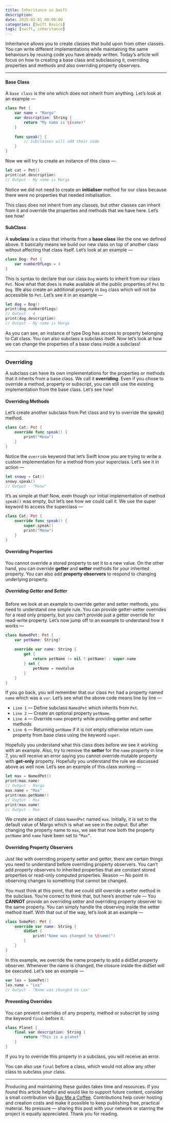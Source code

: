 ```yaml
---
title: Inheritance in Swift
description: 
date: 2025-01-01 00:00:00
categories: [Swift Basics]
tags: [swift, inheritance]
---
```

Inheritance allows you to create classes that build upon from other classes. You can write different implementations while maintaining the same behaviours by reusing code you have already written. Today’s article will focus on how to creating a base class and subclassing it, overriding properties and methods and also overriding property observers.

---

#### Base Class
A `base class` is the one which does not inherit from anything. Let’s look at an example —

```swift
class Pet {
    var name = "Margo"
    var description: String {
        return "My name is \(name)"
    }
    
    func speak() {
        // Subclasses will add their code
    }
}
```
Now we will try to create an instance of this class —

```swift
let cat = Pet()
print(cat.description)
// Output - My name is Margo
```

Notice we did not need to create an **initialiser** method for our class because there were no properties that needed initialisation.

This class does not inherit from any classes, but other classes can inherit from it and override the properties and methods that we have here. Let’s see how!

#### SubClass

A **subclass** is a class that inherits from a **base class** like the one we defined above. It basically means we build our new class on top of another class without affecting that class itself. Let’s look at an example —

```swift
class Dog: Pet {
    var numberOfLegs = 4
}
```

This is syntax to declare that our class `Dog` wants to inherit from our class `Pet`. Now what that does is make available all the public properties of `Pet` to `Dog`. We also create an additional property in `Dog` class which will not be accessible to `Pet`. Let’s see it in an example —

```swift
let dog = Dog()
print(dog.numberOfLegs)
// Output - 4
print(dog.description)
// Output - My name is Margo
```

As you can see, an instance of type Dog has access to property belonging to Cat class. You can also subclass a subclass itself. Now let’s look at how we can change the properties of a base class inside a subclass!

---

### Overriding

A subclass can have its own implementations for the properties or methods that it inherits from a base class. We call it **overriding**. Even if you chose to override a method, property or subscript, you can still use the existing implementation from the base class. Let’s see how!

#### Overriding Methods

Let’s create another subclass from Pet class and try to override the speak() method.

```swift
class Cat: Pet {
    override func speak() {
        print("Meow")
    }
}
```

Notice the `override` keyword that let’s Swift know you are trying to write a custom implementation for a method from your superclass. Let’s see it in action —

```swift
let snowy = Cat()
snowy.speak()
// Output - "Meow"
```

It’s as simple at that! Now, even though our initial implementation of method `speak()` was empty, but let’s see how we could call it. We use the super keyword to access the superclass —

```swift
class Cat: Pet {
    override func speak() {
        super.speak()
        print("Meow")
    }
}
```

#### Overriding Properties

You cannot override a stored property to set it to a new value. On the other hand, you can override **getter** and **setter** methods for your inherited property. You can also add **property observers** to respond to changing underlying property.

##### Overriding Getter and Setter

Before we look at an example to override getter and setter methods, you need to understand one simple rule. You can provide getter-setter overrides for a read only property, but you can’t provide just a getter override for read-write property. Let’s now jump off to an example to understand how it works —

```swift
class NamedPet: Pet {
    var petName: String?
    
    override var name: String {
        get {
            return petName != nil ? petName! : super.name
        } set {
            petName = newValue
        }
    }
}
```

If you go back, you will remember that our class `Pet` had a property named `name` which was a `var`. Let’s see what the above code means line by line —
- `Line 1` — Define subclass `NamedPet` which inherits from `Pet`.
- `Line 2` — Create an optional property `petName`.
- `Line 4` — Override `name` property while providing getter and setter methods
- `Line 6` — Returning `petName` if it is not empty otherwise return `name` property from base class using the keyword `super`.


Hopefully you understand what this class does before we see it working with an example. Also, try to remove the **setter** for the `name` property in line 7, you will receive an error saying you cannot override mutable property with **get-only** property. Hopefully you understand the rule we discussed above as well now. Let’s see an example of this class working —

```swift
let max = NamedPet()
print(max.name)
// Output - Margo
max.name = "Max"
print(max.petName!)
// Ouptut - Max
print(max.name)
// Output - Max
```

We create an object of class `NamedPet` named `max`. Initially, it is set to the default value of Margo which is what we see in the output. But after changing the property name to `max`, we see that now both the property `petName` and `name` have been set to `“Max”`.

#### Overriding Property Observers

Just like with overriding property setter and getter, there are certain things you need to understand before overriding property observers. You can’t add property observers to inherited properties that are constant stored properties or read-only computed properties. Reason — No point in observing changes to something that cannot be changed.

You must think at this point, that we could still override a setter method in the subclass. You’re correct to think that, but here’s another rule — You **CANNOT** provide an overriding setter and overriding property observer to the same property. You can simply handle the observing inside the setter method itself. With that out of the way, let’s look at an example —

```swift
class SomePet: Pet {
    override var name: String {
        didSet {
            print("Name was changed to \(name)")
        }
    }
}
```

In this example, we override the name property to add a didSet property observer. Whenever the name is changed, the closure inside the didSet will be executed. Let’s see an example —

```swift
var lex = SomePet()
lex.name = "Lex"
// Output - "Name was changed to Lex"
```

#### Preventing Overrides

You can prevent overrides of any property, method or subscript by using the keyword `final` before it.

```swift
class Planet {
    final var description: String {
        return "This is a planet"
    }
}
```
If you try to override this property in a subclass, you will receive an error.

You can also use `final` before a class, which would not allow any other class to subclass your class.

---

Producing and maintaining these guides takes time and resources. If you found this article helpful and would like to support future content, consider a small contribution via [Buy Me a Coffee](https://buymeacoffee.com/swiftsimplified). Contributions help cover hosting and creation costs and make it possible to keep publishing free, practical material. No pressure — sharing this post with your network or starring the project is equally appreciated. Thank you for reading.